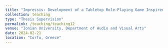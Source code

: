 ```yaml
---
title: "Impressis: Development of a Tabletop Role-Playing Game Inspired by Impressionist Art"
collection: teaching
type: "Thesis Supervision"
permalink: /teaching/teaching12
venue: "Ionian University, Department of Audio and Visual Arts"
date: 2024-02-21
location: "Corfu, Greece"
---
```

